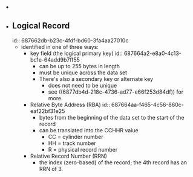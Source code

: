 -
- ## Logical Record
  id:: 687662db-b23c-4fdf-bd60-3fa4aa27010c
	- identified in one of three ways:
		- key field (the logical primary key)
		  id:: 687664a2-e8a0-4c13-bc1e-64add9b7ff55
			- can be up to 255 bytes in length
			- must be unique across the data set
			- There's also a secondary key or alternate key
				- does not need to be unique
				- see ((6877db4d-218c-4736-ad77-e66f253d84df)) for more.
		- Relative Byte Address (RBA)
		  id:: 687664aa-f465-4c56-860c-eaf22bf31e25
			- bytes from the beginning of the data set to the start of the record
			- can be translated into the CCHHR value
				- CC = cylinder number
				- HH = track number
				- R = physical record number
		- Relative Record Number (RRN)
			- the index (zero-based) of the record; the 4th record has an RRN of 3.